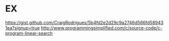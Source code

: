 # EX

https://gist.github.com/CraigRodrigues/5b4fd2e2d29c9a2746d566fd589431ea?signup=true
http://www.programmingsimplified.com/c/source-code/c-program-linear-search
